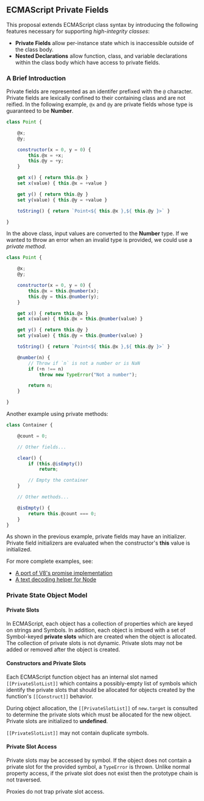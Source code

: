 ## ECMAScript Private Fields ##

This proposal extends ECMAScript class syntax by introducing the following features
necessary for supporting *high-integrity classes*:

- **Private Fields** allow per-instance state which is inaccessible outside of the class
  body.
- **Nested Declarations** allow function, class, and variable declarations within the
  class body which have access to private fields.

### A Brief Introduction ###

Private fields are represented as an identifer prefixed with the `@` character.  Private
fields are lexically confined to their containing class and are not reified.  In the
following example, `@x` and `@y` are private fields whose type is guaranteed to be
**Number**.

```js
class Point {

    @x;
    @y;

    constructor(x = 0, y = 0) {
        this.@x = +x;
        this.@y = +y;
    }

    get x() { return this.@x }
    set x(value) { this.@x = +value }

    get y() { return this.@y }
    set y(value) { this.@y = +value }

    toString() { return `Point<${ this.@x },${ this.@y }>` }

}
```

In the above class, input values are converted to the **Number** type.  If we wanted
to throw an error when an invalid type is provided, we could use a *private method*.

```js
class Point {

    @x;
    @y;

    constructor(x = 0, y = 0) {
        this.@x = this.@number(x);
        this.@y = this.@number(y);
    }

    get x() { return this.@x }
    set x(value) { this.@x = this.@number(value) }

    get y() { return this.@y }
    set y(value) { this.@y = this.@number(value) }

    toString() { return `Point<${ this.@x },${ this.@y }>` }

    @number(n) {
        // Throw if `n` is not a number or is NaN
        if (+n !== n)
            throw new TypeError("Not a number");

        return n;
    }

}
```

Another example using private methods:

```js
class Container {

    @count = 0;

    // Other fields...

    clear() {
        if (this.@isEmpty())
            return;

        // Empty the container
    }

    // Other methods...

    @isEmpty() {
        return this.@count === 0;
    }
}
```

As shown in the previous example, private fields may have an initializer.  Private field
initializers are evaluated when the constructor's **this** value is initialized.

For more complete examples, see:

- [A port of V8's promise implementation](examples/Promise.js)
- [A text decoding helper for Node](examples/TextDecoder.js)


### Private State Object Model ###

#### Private Slots ####

In ECMAScript, each object has a collection of properties which are keyed
on strings and Symbols.  In addition, each object is imbued with a set of
Symbol-keyed **private slots** which are created when the object is allocated.  
The collection of private slots is not dynamic.  Private slots may not be added
or removed after the object is created.

#### Constructors and Private Slots ####

Each ECMAScript function object has an internal slot named `[[PrivateSlotList]]`
which contains a possibly-empty list of symbols which identify the private slots
that should be allocated for objects created by the function's `[[Construct]]`
behavior.

During object allocation, the `[[PrivateSlotList]]` of `new.target` is consulted
to determine the private slots which must be allocated for the new object.
Private slots are initialized to **undefined**.

`[[PrivateSlotList]]` may not contain duplicate symbols.

#### Private Slot Access ####

Private slots may be accessed by symbol.  If the object does not contain a private
slot for the provided symbol, a `TypeError` is thrown.  Unlike normal property
access, if the private slot does not exist then the prototype chain is not traversed.

Proxies do not trap private slot access.
